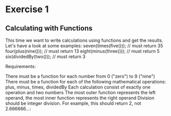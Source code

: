 # Exercise 1

## Calculating with Functions

This time we want to write calculations using functions and get the results. Let's have a look at some examples:
seven(times(five())); // must return 35
four(plus(nine())); // must return 13
eight(minus(three())); // must return 5
six(dividedBy(two())); // must return 3

Requirements:

There must be a function for each number from 0 ("zero") to 9 ("nine")
There must be a function for each of the following mathematical operations: plus, minus, times, dividedBy
Each calculation consist of exactly one operation and two numbers
The most outer function represents the left operand, the most inner function represents the right operand
Division should be integer division. For example, this should return 2, not 2.666666...:
